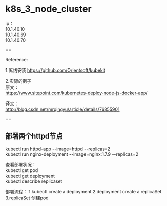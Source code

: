 # k8s_3_node_cluster


ip：    
10.1.40.10  
10.1.40.69  
10.1.40.70  

==

Reference:

1.离线安装
https://github.com/Orientsoft/kubekit


2.实际的例子    
原文：     
https://www.sitepoint.com/kubernetes-deploy-node-js-docker-app/     

译文：    
http://blog.csdn.net/mrqingyu/article/details/76855901     




==

##  部署两个httpd节点
kubectl run httpd-app --image=httpd --replicas=2    
kubectl run nginx-deployment --image=nginx:1.7.9 --replicas=2    

查看部署状况：    
kubectl get pod     
kubectl get deployment     
kubectl describe replicaset      


部署流程：
1.kubectl create a deployment
2.deployment create a replicaSet
3.replicaSet 创建pod




